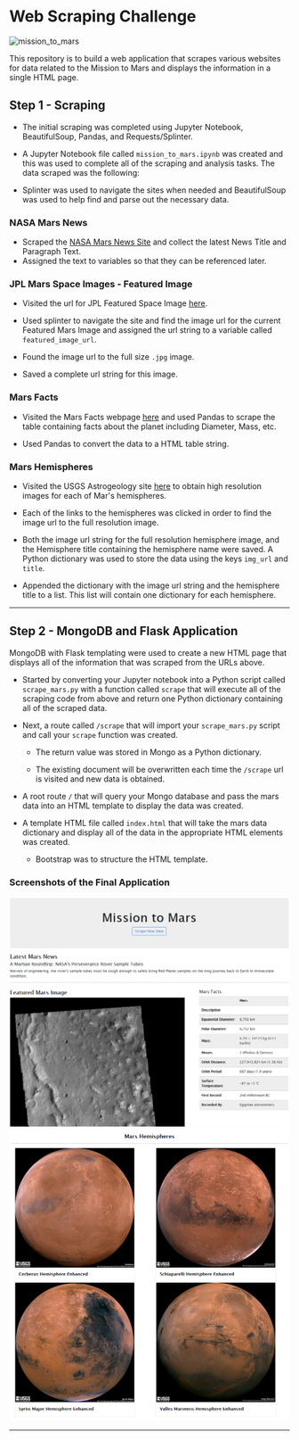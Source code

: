 # Web Scraping Challenge


![mission_to_mars](Images/mission_to_mars.png)

This repository is to build a web application that scrapes various websites for data related to the Mission to Mars and displays the information in a single HTML page.

## Step 1 - Scraping

* The initial scraping was completed using Jupyter Notebook, BeautifulSoup, Pandas, and Requests/Splinter.

* A Jupyter Notebook file called `mission_to_mars.ipynb` was created and this was used to complete all of the scraping and analysis tasks. The data scraped was the following:

* Splinter was used to navigate the sites when needed and BeautifulSoup was used to help find and parse out the necessary data.

### NASA Mars News

* Scraped the [NASA Mars News Site](https://mars.nasa.gov/news/) and collect the latest News Title and Paragraph Text. 
* Assigned the text to variables so that they can be referenced later.


### JPL Mars Space Images - Featured Image

* Visited the url for JPL Featured Space Image [here](https://www.jpl.nasa.gov/spaceimages/?search=&category=Mars).

* Used splinter to navigate the site and find the image url for the current Featured Mars Image and assigned the url string to a variable called `featured_image_url`.

* Found the image url to the full size `.jpg` image.

* Saved a complete url string for this image.


### Mars Facts

* Visited the Mars Facts webpage [here](https://space-facts.com/mars/) and used Pandas to scrape the table containing facts about the planet including Diameter, Mass, etc.

* Used Pandas to convert the data to a HTML table string.

### Mars Hemispheres

* Visited the USGS Astrogeology site [here](https://astrogeology.usgs.gov/search/results?q=hemisphere+enhanced&k1=target&v1=Mars) to obtain high resolution images for each of Mar's hemispheres.

* Each of the links to the hemispheres was clicked in order to find the image url to the full resolution image.

* Both the image url string for the full resolution hemisphere image, and the Hemisphere title containing the hemisphere name were saved. A Python dictionary was used to store the data using the keys `img_url` and `title`.

* Appended the dictionary with the image url string and the hemisphere title to a list. This list will contain one dictionary for each hemisphere.

- - -

## Step 2 - MongoDB and Flask Application

MongoDB with Flask templating were used to create a new HTML page that displays all of the information that was scraped from the URLs above.

* Started by converting your Jupyter notebook into a Python script called `scrape_mars.py` with a function called `scrape` that will execute all of the scraping code from above and return one Python dictionary containing all of the scraped data.

* Next, a route called `/scrape` that will import your `scrape_mars.py` script and call your `scrape` function was created.

  * The return value was stored in Mongo as a Python dictionary.
  
  * The existing document will be overwritten each time the `/scrape` url is visited and new data is obtained.

* A root route `/` that will query your Mongo database and pass the mars data into an HTML template to display the data was created.

* A template HTML file called `index.html` that will take the mars data dictionary and display all of the data in the appropriate HTML elements was created. 

  * Bootstrap was to structure the HTML template.


### Screenshots of the Final Application
![final_app_part1.png](./Mission_to_Mars/screenshots/home.PNG)
![final_app_part2.png](./Mission_to_Mars/screenshots/hemispheres.PNG)

- - -
